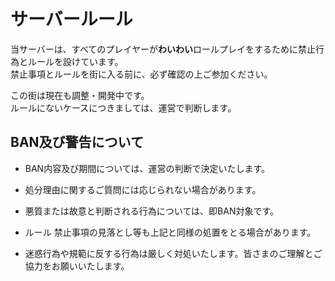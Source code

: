 # サーバールール

当サーバーは、すべてのプレイヤーが**わいわい**ロールプレイをするために禁止行為とルールを設けています。\
禁止事項とルールを街に入る前に、必ず確認の上ご参加ください。

この街は現在も調整・開発中です。\
ルールにないケースにつきましては、運営で判断します。

## BAN及び警告について

- BAN内容及び期間については、運営の判断で決定いたします。
- 処分理由に関するご質問には応じられない場合があります。

- 悪質または故意と判断される行為については、即BAN対象です。
- ルール 禁止事項の見落とし等も上記と同様の処置をとる場合があります。
- 迷惑行為や規範に反する行為は厳しく対処いたします。皆さまのご理解とご協力をお願いいたします。
